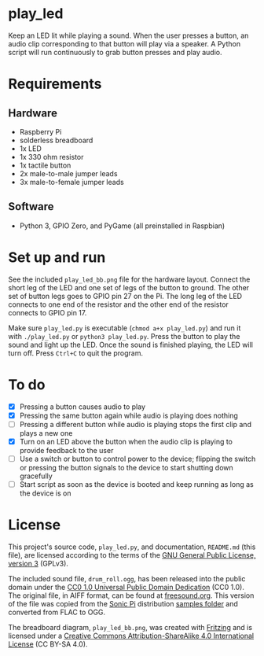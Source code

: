# play\_led

Keep an LED lit while playing a sound. When the user presses a button, an audio clip corresponding to that button will play via a speaker. A Python script will run continuously to grab button presses and play audio.

# Requirements

## Hardware

- Raspberry Pi
- solderless breadboard
- 1x LED
- 1x 330 ohm resistor
- 1x tactile button
- 2x male-to-male jumper leads
- 3x male-to-female jumper leads

## Software

- Python 3, GPIO Zero, and PyGame (all preinstalled in Raspbian)

# Set up and run

See the included `play_led_bb.png` file for the hardware layout. Connect the short leg of the LED and one set of legs of the button to ground. The other set of button legs goes to GPIO pin 27 on the Pi. The long leg of the LED connects to one end of the resistor and the other end of the resistor connects to GPIO pin 17.

Make sure `play_led.py` is executable (`chmod a+x play_led.py`) and run it with `./play_led.py` or `python3 play_led.py`. Press the button to play the sound and light up the LED. Once the sound is finished playing, the LED will turn off. Press `Ctrl+C` to quit the program.

# To do

- [X] Pressing a button causes audio to play
- [X] Pressing the same button again while audio is playing does nothing
- [ ] Pressing a different button while audio is playing stops the first clip and plays a new one
- [X] Turn on an LED above the button when the audio clip is playing to provide feedback to the user
- [ ] Use a switch or button to control power to the device; flipping the switch or pressing the button signals to the device to start shutting down gracefully
- [ ] Start script as soon as the device is booted and keep running as long as the device is on

# License

This project's source code, `play_led.py`, and documentation, `README.md` (this file), are licensed according to the terms of the [GNU General Public License, version 3](https://www.gnu.org/licenses/gpl-3.0.en.html) (GPLv3).

The included sound file, `drum_roll.ogg`, has been released into the public domain under the [CC0 1.0 Universal Public Domain Dedication](https://creativecommons.org/publicdomain/zero/1.0/) (CC0 1.0). The original file, in AIFF format, can be found at [freesound.org](https://freesound.org/people/Heigh-hoo/sounds/19433). This version of the file was copied from the [Sonic Pi](https://sonic-pi.net/) distribution [samples folder](https://github.com/samaaron/sonic-pi/tree/master/etc/samples) and converted from FLAC to OGG.

The breadboard diagram, `play_led_bb.png`, was created with [Fritzing](http://fritzing.org/) and is licensed under a [Creative Commons Attribution-ShareAlike 4.0 International License](https://creativecommons.org/licenses/by-sa/4.0/) (CC BY-SA 4.0).
